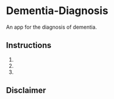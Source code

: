# Dementia-Diagnosis
An app for the diagnosis of dementia.
## Instructions
1. 
2.
3.

## Disclaimer
